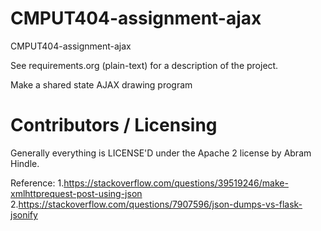 CMPUT404-assignment-ajax
==============================

CMPUT404-assignment-ajax

See requirements.org (plain-text) for a description of the project.

Make a shared state AJAX drawing program

Contributors / Licensing
========================

Generally everything is LICENSE'D under the Apache 2 license by Abram Hindle.

Reference:
1.https://stackoverflow.com/questions/39519246/make-xmlhttprequest-post-using-json
2.https://stackoverflow.com/questions/7907596/json-dumps-vs-flask-jsonify


